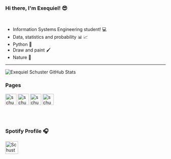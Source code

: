 ### Hi there, I'm Exequiel!  😎 
<br />

- Information Systems Engineering student! 💻
- Data, statistics and probability 📊 📈
- Python 🐍
- Draw and paint 🖌
- Nature 🌴

---
<img alighn='center' alt="Exequiel Schuster GitHub Stats" src="https://github-readme-stats.vercel.app/api?username=ExequielSchuster&show_icons=true&count_private=true&theme=dracula"/>
<br />

### Pages
[<img align="center" alt="schusterdotexe | Instagram" width="35px" src="https://cdn.jsdelivr.net/npm/simple-icons@v3/icons/instagram.svg"/>][Instagram]
[<img align="center" alt="schusterdotexe | LinkedIn" width="35px" src="https://cdn.jsdelivr.net/npm/simple-icons@v3/icons/linkedin.svg" />][Linkedin]
[<img align="center" alt="schusterdotexe | YouTube" width="35px" src="https://cdn.jsdelivr.net/npm/simple-icons@v3/icons/tiktok.svg" />][TikTok]
[<img align="center" alt="schusterdotexe | Twitter" width="35px" src="https://cdn.jsdelivr.net/npm/simple-icons@v3/icons/twitter.svg" />][Twitter]

[Instagram]: https://www.instagram.com/schusterdotexe
[Linkedin]: https://www.linkedin.com/in/schusterexequielandres
[TikTok]: https://www.tiktok.com/@schusterdotexe
[Twitter]: https://www.twitter.com/schusterdotexe

<br />
<br />

### Spotify Profile 🎧 
[<img src="https://cdn.jsdelivr.net/npm/simple-icons@v3/icons/spotify.svg" alt="Schuster Spotify" width="40" align="center" />](https://open.spotify.com/user/exequiel97sch)
<!--
**ExequielSchuster/ExequielSchuster** is a ✨ _special_ ✨ repository because its `README.md` (this file) appears on your GitHub profile.

Here are some ideas to get you started:

- 🔭 I’m currently working on ...
- 🌱 I’m currently learning ...
- 👯 I’m looking to collaborate on ...
- 🤔 I’m looking for help with ...
- 💬 Ask me about ...
- 📫 How to reach me: ...
- 😄 Pronouns: ...
- ⚡ Fun fact: ...
-->
